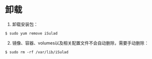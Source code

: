 # 卸载<a name="ZH-CN_TOPIC_0184808050"></a>

1. 卸载安装包：

```
$ sudo yum remove iSulad
```

2. 镜像、容器、volumes以及相关配置文件不会自动删除，需要手动删除：

```
$ sudo rm -rf /var/lib/iSulad
```

